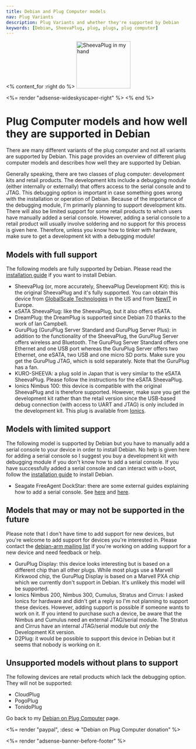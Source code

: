 ```yaml
---
title: Debian and Plug Computer models
nav: Plug Variants
description: Plug Variants and whether they're supported by Debian
keywords: [Debian, SheevaPlug, plug, plugs, plug computer]
---
```


<% content_for :right do %>
<img src = "../images/r_sheevaplug_hand.jpg" class="border" alt="SheevaPlug in my hand" width="148" height="129" />

<%= render "adsense-wideskyscaper-right" %>
<% end %>

<h1>Plug Computer models and how well they are supported in Debian</h1>

There are many different variants of the plug computer and not all variants
are supported by Debian.  This page provides an overview of different plug
computer models and describes how well they are supported by Debian.

Generally speaking, there are two classes of plug computer: development
kits and retail products.  The development kits include a debugging module
(either internally or externally) that offers access to the serial console
and to JTAG.  This debugging option is important in case something goes
wrong with the installation or operation of Debian.  Because of the
importance of the debugging module, I'm primarily planning to support
development kits.  There will also be limited support for some retail
products to which users have manually added a serial console.  However,
adding a serial console to a retail product will usually involve soldering
and no support for this process is given here.  Therefore, unless you know
how to tinker with hardware, make sure to get a development kit with a
debugging module!

<h2>Models with full support</h2>

The following models are fully supported by Debian.  Please read the <a
href = "../install/">installation guide</a> if you want to install Debian.

<ul>

<li>SheevaPlug (or, more accurately, SheevaPlug Development Kit): this is
the original SheevaPlug and it's fully supported.  You can obtain this
device from <a href = "http://www.globalscaletechnologies.com/">GlobalScale
Technologies</a> in the US and from <a href =
"http://www.newit.co.uk/">NewIT</a> in Europe.</li>

<li>eSATA SheevaPlug: like the SheevaPlug, but it also offers eSATA.</li>

<li>DreamPlug: the DreamPlug is supported since Debian 7.0 thanks to the
work of Ian Campbell.</li>

<li>GuruPlug (GuruPlug Server Standard and GuruPlug Server Plus): in
addition to the functionality of the SheevaPlug, the GuruPlug Server offers
wireless and Bluetooth.  The GuruPlug Server Standard offers one Ethernet
and one USB port whereas the GuruPlug Server offers two Ethernet, one
eSATA, two USB and one micro SD ports.  Make sure you get the GuruPlug
JTAG, which is sold separately.  Note that the GuruPlug has a fan.</li>

<li>KURO-SHEEVA: a plug sold in Japan that is very similar to the eSATA
SheevaPlug.  Please follow the instructions for the eSATA SheevaPlug.</li>

<li>Ionics Nimbus 100: this device is compatible with the original
SheevaPlug and is therefore supported.  However, make sure you get the
development kit rather than the retail version since the USB-based debug
connection (with access to UART and JTAG) is only included in the
development kit.  This plug is available from <a href =
"http://www.ionicsplug.com/nimbus100.html">Ionics</a>.</li>

</ul>

<h2><a id = "limited">Models with limited support</a></h2>

The following model is supported by Debian but you have to manually add a
serial console to your device in order to install Debian.  No help is given
here for adding a serial console so I suggest you buy a development kit
with debugging module if you don't know how to add a serial console.  If
you have successfully added a serial console and can interact with u-boot,
follow the <a href = "../install/">installation guide</a> to install Debian.

<ul>

<li>Seagate FreeAgent DockStar: there are some external guides explaining
how to add a serial console.  See <a href =
"http://www.rudiswiki.de/wiki/DockStarSerialLink">here</a> and <a href =
"http://www.yourwarrantyisvoid.com/2010/07/21/seagate-dockstar-add-an-accessible-serial-port/">here</a>.</li>

</ul>

<h2>Models that may or may not be supported in the future</h2>

<p>Please note that I don't have time to add support for new devices, but
you're welcome to add support for devices you're interested in.  Please
contact the <a href = "http://lists.debian.org/debian-arm/">debian-arm
mailing list</a> if you're working on adding support for a new device and
need feedback or help.</p>

<ul>

<li>GuruPlug Display: this device looks interesting but is based on a
different chip than all other plugs.  While most plugs use a Marvell
Kirkwood chip, the GuruPlug Display is based on a Marvell PXA chip which we
currently don't support in Debian.  It's unlikely this model will be
supported.</li>

<li>Ionics Nimbus 200, Nimbus 300, Cumulus, Stratus and Cirrus: I asked
Ionics for hardware and didn't get a reply so I'm not planning to support
these devices.  However, adding support is possible if someone wants to
work on it.  If you intend to purchase such a device, be aware that the
Nimbus and Cumulus need an external JTAG/serial module.  The Stratus and
Cirrus have an internal JTAG/serial module but <em>only</em> the
Development Kit version.</li>

<li>D2Plug: it would be possible to support this device in Debian but it
seems that nobody is working on it.</li>

</ul>

<h2>Unsupported models without plans to support</h2>

The following devices are retail products which lack the debugging option.
They will not be supported:

<ul>

<li>CloudPlug</li>

<li>PogoPlug</li>

<li>TonidoPlug</li>

</ul>

Go back to my <a href = "..">Debian on Plug Computer</a> page.

<%= render "paypal", :desc => "Debian on Plug Computer donation" %>

<div class="bbf">
<%= render "adsense-banner-before-footer" %>
</div>

